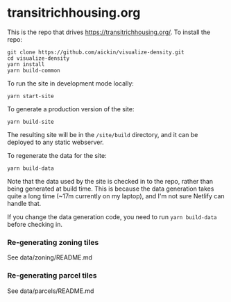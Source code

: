 # transitrichhousing.org

This is the repo that drives https://transitrichhousing.org/. To install the
repo:

```
git clone https://github.com/aickin/visualize-density.git
cd visualize-density
yarn install
yarn build-common
```

To run the site in development mode locally:

```
yarn start-site
```

To generate a production version of the site:

```
yarn build-site
```

The resulting site will be in the `/site/build` directory, and it can be deployed to
any static webserver.

To regenerate the data for the site:

```
yarn build-data
```

Note that the data used by the site is checked in to the repo, rather than being generated
at build time. This is because the data generation takes quite a long time (~17m currently
on my laptop), and I'm not sure Netlify can handle that.

If you change the data generation code, you need to run `yarn build-data` before
checking in.

### Re-generating zoning tiles

See data/zoning/README.md

### Re-generating parcel tiles

See data/parcels/README.md
